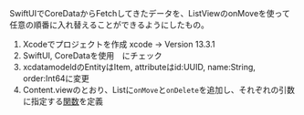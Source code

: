 SwiftUIでCoreDataからFetchしてきたデータを、ListViewのonMoveを使って任意の順番に入れ替えることができるようにしたもの。

1. Xcodeでプロジェクトを作成 xcode -> Version 13.3.1
2. SwiftUI, CoreDataを使用　にチェック
3. xcdatamodeldのEntityはItem, attributeはid:UUID, name:String, order:Int64に変更
4. Content.viewのとおり、Listに`onMove`と`onDelete`を追加し、それぞれの引数に指定する[関数](https://github.com/tsonobe1/SortableCoredata/blob/80e9779ae3a4410c642f13db2ca80d6d7c95597d/Sorted/ContentView.swift#L46)を定義
